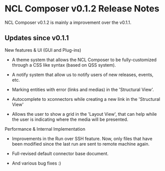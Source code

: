 NCL Composer v0.1.2 Release Notes
=================================

NCL Composer v0.1.2 is mainly a improvement over the v0.1.1.


Updates since v0.1.1
--------------------

New features & UI (GUI and Plug-ins)

  * A theme system that allows the NCL Composer to be fully-customized through a
    CSS like syntax (based on QSS system).

  * A notify system that allow us to notify users of new releases, events, etc.

  * Marking entities with error (links and medias) in the 'Structural View'.

  * Autocomplete to xconnectors while creating a new link in the 'Structural
    View'

  * Allows the user to show a grid in the 'Layout View', that can help while the
    user is indicating where the media will be presented.


Performance & Internal Implementation

  * Improvements in the Run over SSH feature. Now, only files that have been
    modified since the last run are sent to remote machine again.

  * Full-revised default connector base document.

  * And various bug fixes :)

